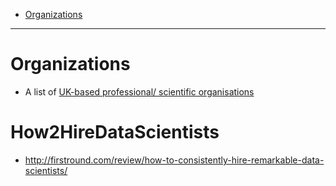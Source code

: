 + [Organizations](#organizations)

----

# Organizations
* A list of [UK-based professional/ scientific organisations](https://docs.google.com/spreadsheets/d/1haSsyhY6bqjXJHIiCNaOCIqgCqmQqUVQEv55vewu93I/edit#gid=0)

# How2HireDataScientists
+ http://firstround.com/review/how-to-consistently-hire-remarkable-data-scientists/


